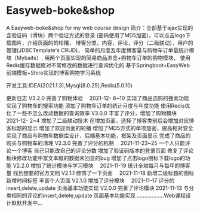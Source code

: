 # Easyweb-boke&shop
A Easyweb-boke&shop for my web course design
简介：全部基于ajax实现的含验证码（滑块）两个验证方式的登录
(密码使用了MD5加密)，可以点击logo下载图片，介绍页面的的轮播，
博客分类，内容，评论，评分（二级联动），用户的管理(JDBCTemplate's CRUD)，
简单的月度及年度博客量与购物车订单量统计模块（Mybaits）,
用两个页面实现的简易商品浏览+购物车订单的购物模块，
使用Redis缓存数据库对不常修改的数据进行查询优化的
基于Springboot+EasyWeb前端模板+Shiro实现的博客购物学习系统

开发工具:IDEA(2021.1.3),Mysql(8.0.25),Redis(5.0.10)

更新日志
V3.2.0 完善了购物体验  2021-12- 8~10
实现了商品选购的搜索功能
实现了购物车的搜索功能
添加了购物车订单的统计月度与年度功能
使用Redis优化了一些不怎么改动数据的查询效率
V3.0.0 丰富了评分，增加了购物模块  2021-12- 2~4
增加了二级联动技术
在增加页面，选择了博客类别后会增加对应博客标题的显示
增加了欢迎页面的轮播
增加了MD5方式的单项加密，提高相对安全
实现了商品与购物车数据库设计，后端基本功能，框架及页面显示
完成了商品的购买与购物车的清理
V2.3.0 完善了评分的机制  2021-11-23~25
一个人只能评论一个博客
自己只能改自己的评论分数
增加了验证码版本的登录页面
修复了评论板块修改功能中富文本框的数据未回显的bug
增加了点击logo图标下载logo的功能
V2.2.0 增加了统计模块与学习模块  2021-11-19
统计全站每月与每年的博客量
找到想要的官方文档
V2.1.1 修饰了一下页面  2021-11-18
新增二级标题的图标
新增时间标签
丰富个人页面
V2.1.0 增加了评分模块  2021-11-17
评分的insert,delete,update
页面基本功能实现
V2.0.0 完善了评论模块 2021-11-13
与分类相同的评论的insert,delete,update
页面基本功能实现
 ………………Web课程设计默默开发中...
